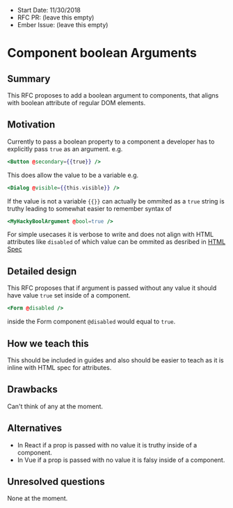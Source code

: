 - Start Date: 11/30/2018
- RFC PR: (leave this empty)
- Ember Issue: (leave this empty)

# Component boolean Arguments

## Summary

This RFC proposes to add a boolean argument to components, that aligns with boolean attribute of regular DOM elements.

## Motivation

Currently to pass a boolean property to a component a developer has to explicitly pass `true` as an argument.
e.g.
```hbs
<Button @secondary={{true}} />
```
This does allow the value to be a variable e.g.

```hbs
<Dialog @visible={{this.visible}} />
```

If the value is not a variable `{{}}` can actually be ommited as a `true` string is truthy leading to somewhat easier to remember syntax of
```hbs
<MyHackyBoolArgument @bool=true />
```

For simple usecases  it is verbose to write and does not align with HTML attributes like `disabled` of which value can be ommited as desribed in [HTML Spec](https://www.w3.org/TR/html5/infrastructure.html#sec-boolean-attributes)

## Detailed design

This RFC proposes that if argument is passed without any value it should have value `true` set inside of a component.

```hbs
<Form @disabled />
```
inside the Form component `@disabled` would equal to `true`.


## How we teach this

This should be included in guides and also should be easier to teach as it is inline with HTML spec for attributes.

## Drawbacks

Can't think of any at the moment.

## Alternatives

- In React if a prop is passed with no value it is truthy inside of a component.
- In Vue if a prop is passed with no value it is falsy inside of a component.

## Unresolved questions

None at the moment.
